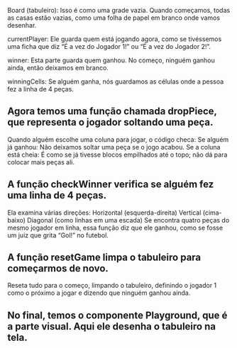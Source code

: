 Board (tabuleiro): Isso é como uma grade vazia. Quando começamos, todas as casas estão vazias, como uma folha de papel em branco onde vamos desenhar.

currentPlayer: Ele guarda quem está jogando agora, como se tivéssemos uma ficha que diz “É a vez do Jogador 1!” ou “É a vez do Jogador 2!”.

winner: Esta parte guarda quem ganhou. No começo, ninguém ganhou ainda, então deixamos em branco.

winningCells: Se alguém ganha, nós guardamos as células onde a pessoa fez a linha de 4 peças.


## Agora temos uma função chamada dropPiece, que representa o jogador soltando uma peça.

Quando alguém escolhe uma coluna para jogar, o código checa:
Se alguém já ganhou: Não deixamos soltar uma peça se o jogo acabou.
Se a coluna está cheia: É como se já tivesse blocos empilhados até o topo; não dá para colocar mais peças ali.

## A função checkWinner verifica se alguém fez uma linha de 4 peças.

Ela examina várias direções:
Horizontal (esquerda-direita)
Vertical (cima-baixo)
Diagonal (como linhas em uma escada)
Se encontra quatro peças do mesmo jogador em linha, essa função diz que ele ganhou, como se fosse um juiz que grita “Gol!” no futebol.

## A função resetGame limpa o tabuleiro para começarmos de novo.

Reseta tudo para o começo, limpando o tabuleiro, definindo o jogador 1 como o próximo a jogar e dizendo que ninguém ganhou ainda.

## No final, temos o componente Playground, que é a parte visual. Aqui ele desenha o tabuleiro na tela.